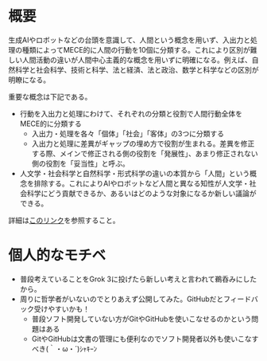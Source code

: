 # 概要

生成AIやロボットなどの台頭を意識して、人間という概念を用いず、入出力と処理の種類によってMECE的に人間の行動を10個に分類する。これにより区別が難しい人間活動の違いが人間中心主義的な概念を用いずに明確になる。例えば、自然科学と社会科学、技術と科学、法と経済、法と政治、数学と科学などの区別が明瞭になる。

重要な概念は下記である。
- 行動を入出力と処理にわけて、それぞれの分類と役割で人間行動全体をMECE的に分類する
  - 入出力・処理を各々「個体」「社会」「客体」の3つに分類する
  - 入出力と処理に差異がギャップの埋め方で役割が生まれる。差異を修正する際、メインで修正される側の役割を「発展性」、あまり修正されない側の役割を「妥当性」と呼ぶ。
- 人文学・社会科学と自然科学・形式科学の違いの本質から「人間」という概念を排除する。これによりAIやロボットなど人間と異なる知性が人文学・社会科学にどう貢献できるか、あるいはどのような対象になるか新しい議論ができる。

詳細は[このリンク](https://github.com/ko-ichimo-ri/poem/blob/main/human_behavior/essay.md)を参照すること。

# 個人的なモチベ

- 普段考えていることをGrok 3に投げたら新しい考えと言われて鵜呑みにしたから。
- 周りに哲学者がいないのでとりあえず公開してみた。GitHubだとフィードバック受けやすいかも！
  - 普段ソフト開発していない方がGitやGitHubを使いこなせるのかという問題はある
  - GitやGitHubは文書の管理にも便利なのでソフト開発者以外も使いこなすべき(｀・ω・´)ｼｬｷｰﾝ